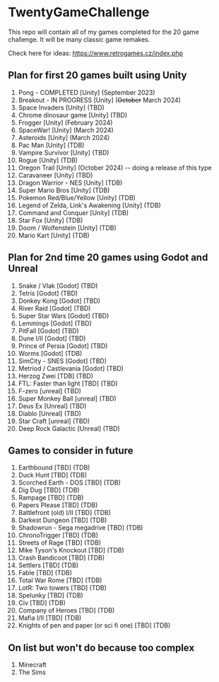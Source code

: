 # TwentyGameChallenge

This repo will contain all of my games completed for the 20 game challenge. It will be many classic game remakes.

Check here for ideas: https://www.retrogames.cz/index.php

## Plan for first 20 games built using Unity

1. Pong - COMPLETED [Unity] (September 2023)
2. Breakout - IN PROGRESS [Unity] (~~October~~ March 2024)
3. Space Invaders [Unity] (TBD)
4. Chrome dinosaur game  [Unity] (TBD)
5. Frogger [Unity] (February 2024)
6. SpaceWar! [Unity] (March 2024)
7. Asteroids [Unity] (March 2024)
8. Pac Man [Unity] (TDB)
9. Vampire Survivor [Unity] (TBD)
10. Rogue [Unity] (TDB)
11. Oregon Trail [Unity] (October 2024) -- doing a release of this type
12. Caravaneer [Unity] (TBD)
13. Dragon Warrior - NES [Unity] (TDB)
14. Super Mario Bros [Unity] (TDB)
15. Pokemon Red/Blue/Yellow [Unity] (TDB)
16. Legend of Zelda, Link's Awakening [Unity] (TDB)
17. Command and Conquer [Unity] (TDB)
18. Star Fox [Unity] (TDB)
19. Doom / Wolfenstein [Unity] (TDB)
20. Mario Kart [Unity] (TDB)

## Plan for 2nd time 20 games using Godot and Unreal

1. Snake / Vlak [Godot] (TBD)
2. Tetris [Godot] (TBD)
3. Donkey Kong [Godot] (TBD)
4. River Raid [Godot] (TBD)
5. Super Star Wars [Godot] (TBD)
6. Lemmings [Godot] (TBD)
7. PitFall [Godot] (TBD)
8. Dune I/II [Godot] (TBD)
9. Prince of Persia [Godot] (TBD)
10. Worms [Godot] (TDB)
11. SimCity - SNES [Godot] (TBD)
12. Metriod / Castlevania [Godot] (TBD)
13. Herzog Zwei [TDB] (TBD)
14. FTL: Faster than light [TBD] (TBD)
15. F-zero [unreal] (TBD)
16. Super Monkey Ball [unreal] (TBD)
17. Deus Ex [Unreal] (TBD)
18. Diablo [Unreal] (TBD)
19. Star Craft [unreal] (TBD)
20. Deep Rock Galactic [Unreal] (TBD)

## Games to consider in future

1. Earthbound [TBD] (TDB)
2. Duck Hunt [TBD] (TDB)
3. Scorched Earth - DOS [TBD] (TDB)
4. Dig Dug [TBD] (TDB)
5. Rampage [TBD] (TDB)
6. Papers Please [TBD] (TDB)
7. Battlefront (old) I/II [TBD] (TDB)
8. Darkest Dungeon [TBD] (TDB)
9. Shadowrun - Sega megadrive [TBD] (TDB)
10. ChronoTrigger [TBD] (TDB)
11. Streets of Rage [TBD] (TDB)
12. Mike Tyson's Knockout [TBD] (TDB)
13. Crash Bandicoot [TBD] (TDB)
14. Settlers [TBD] (TDB)
15. Fable [TBD] (TDB)
16. Total War Rome [TBD] (TDB)
17. LotR: Two towers [TBD] (TDB)
18. Spelunky [TBD] (TDB)
19. Civ [TBD] (TDB)
20. Company of Heroes [TBD] (TDB)
21. Mafia I/II [TBD] (TDB)
22. Knights of pen and paper (or sci fi one) [TBD] (TDB)

## On list but won't do because too complex

1. Minecraft
2. The Sims
